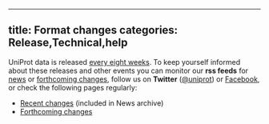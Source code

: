 
---
title: Format changes
categories: Release,Technical,help
---

UniProt data is released [every eight weeks](http://www.uniprot.org/help/synchronization). To keep yourself informed about these releases and other events you can monitor our **rss feeds** for [news](http://www.uniprot.org/news/?format=rss) or [forthcoming changes](http://www.uniprot.org/help/?fil=section:changes%26format=rss), follow us on **Twitter** ([@uniprot](https://twitter.com/uniprot)) or [Facebook](https://facebook.com/uniprot.org), or check the following pages regularly:

*   [Recent changes](http://www.uniprot.org/news) (included in News archive)
*   [Forthcoming changes](http://www.uniprot.org/changes)
        